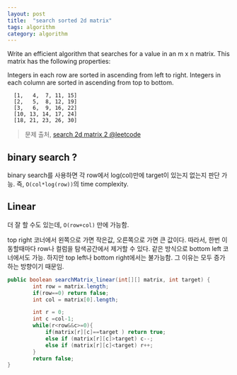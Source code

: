 ```yaml
---
layout: post
title:  "search sorted 2d matrix"
tags: algorithm
category: algorithm
---
```


Write an efficient algorithm that searches for a value in an m x n matrix. This matrix has the following properties:

Integers in each row are sorted in ascending from left to right.
Integers in each column are sorted in ascending from top to bottom.


```
  [1,   4,  7, 11, 15]
  [2,   5,  8, 12, 19]
  [3,   6,  9, 16, 22]
  [10, 13, 14, 17, 24]
  [18, 21, 23, 26, 30]
```

> 문제 출처, [search 2d matrix 2 @leetcode](https://leetcode.com/problems/search-a-2d-matrix-ii/)

## binary search ?

binary search를 사용하면 각 row에서 log(col)만에 target이 있는지 없는지 판단 가능. 즉, `O(col*log(row))`의 time complexity.

## Linear

더 잘 할 수도 있는데, `O(row+col)` 만에 가능함.

top right 코너에서 왼쪽으로 가면 작은값, 오른쪽으로 가면 큰 값이다. 따라서, 한번 이동할때마다 row나 컬럼을 탐색공간에서 제거할 수 있다. 같은 방식으로 bottom left 코너에서도 가능. 하지만 top left나 bottom right에서는 불가능함. 그 이유는 모두 증가하는 방향이기 때문임.


```java
public boolean searchMatrix_linear(int[][] matrix, int target) {
        int row = matrix.length;
        if(row==0) return false;
        int col = matrix[0].length;

        int r = 0;
        int c =col-1;
        while(r<row&&c>=0){
            if(matrix[r][c]==target ) return true;
            else if (matrix[r][c]>target) c--;
            else if (matrix[r][c]<target) r++;
        }
        return false;
}        
```

